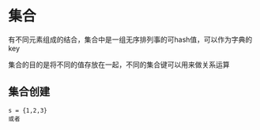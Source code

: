 # 集合

有不同元素组成的结合，集合中是一组无序排列事的可hash值，可以作为字典的key

集合的目的是将不同的值存放在一起，不同的集合键可以用来做关系运算

## 集合创建

~~~
s = {1,2,3}
或者

~~~